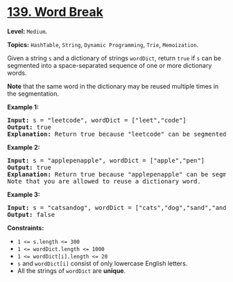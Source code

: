 # [139. Word Break](https://leetcode.com/problems/word-break/)

**Level:** `Medium`.

**Topics:** `HashTable`, `String`, `Dynamic Programming`, `Trie`, `Memoization`.

Given a string <code>s</code> and a dictionary of strings <code>wordDict</code>, return <code>true</code> if <code>s</code> can be segmented into a space-separated sequence of one or more dictionary words.

<strong>Note</strong> that the same word in the dictionary may be reused multiple times in the segmentation.

<strong>Example 1:</strong>

<pre><strong>Input:</strong> s = "leetcode", wordDict = ["leet","code"]
<strong>Output:</strong> true
<strong>Explanation:</strong> Return true because "leetcode" can be segmented as "leet code".
</pre>

<strong>Example 2:</strong>

<pre><strong>Input:</strong> s = "applepenapple", wordDict = ["apple","pen"]
<strong>Output:</strong> true
<strong>Explanation:</strong> Return true because "applepenapple" can be segmented as "apple pen apple".
Note that you are allowed to reuse a dictionary word.
</pre>

<strong>Example 3:</strong>

<pre><strong>Input:</strong> s = "catsandog", wordDict = ["cats","dog","sand","and","cat"]
<strong>Output:</strong> false
</pre>

<strong>Constraints:</strong>

<ul>
 <li><code>1 &lt;= s.length &lt;= 300</code></li>
 <li><code>1 &lt;= wordDict.length &lt;= 1000</code></li>
 <li><code>1 &lt;= wordDict[i].length &lt;= 20</code></li>
 <li><code>s</code> and <code>wordDict[i]</code> consist of only lowercase English letters.</li>
 <li>All the strings of <code>wordDict</code> are <strong>unique</strong>.</li>
</ul>
